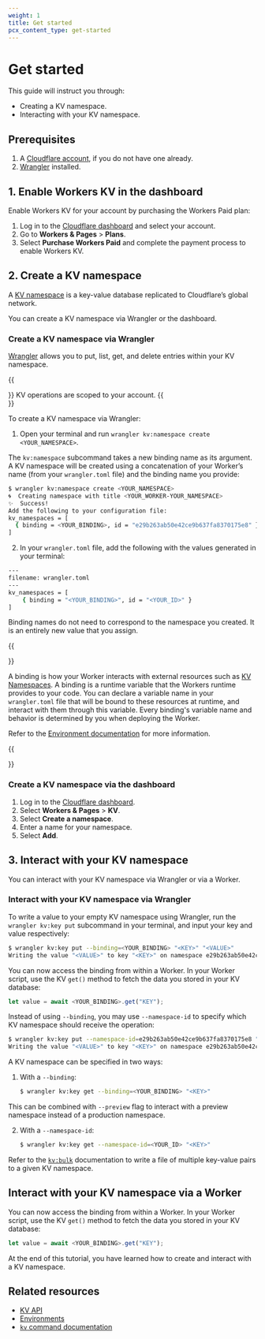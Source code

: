 ```yaml
---
weight: 1
title: Get started
pcx_content_type: get-started
---
```


# Get started

This guide will instruct you through:

- Creating a KV namespace.
- Interacting with your KV namespace.

## Prerequisites

1. A [Cloudflare account](/fundamentals/account-and-billing/account-setup/), if you do not have one already. 
2. [Wrangler](/workers/wrangler/install-and-update/) installed.

## 1. Enable Workers KV in the dashboard

Enable Workers KV for your account by purchasing the Workers Paid plan:

1. Log in to the [Cloudflare dashboard](https://dash.cloudflare.com) and select your account.
2. Go to **Workers & Pages** > **Plans**.
3. Select **Purchase Workers Paid** and complete the payment process to enable Workers KV.

## 2. Create a KV namespace 

A [KV namespace](/kv/learning/kv-namespaces/) is a key-value database replicated to Cloudflare’s global network.

You can create a KV namespace via Wrangler or the dashboard.

### Create a KV namespace via Wrangler

[Wrangler](/workers/wrangler/) allows you to put, list, get, and delete entries within your KV namespace.

{{<Aside type="note">}}
KV operations are scoped to your account.
{{</Aside>}}

To create a KV namespace via Wrangler:

1. Open your terminal and run `wrangler kv:namespace create <YOUR_NAMESPACE>`.

The `kv:namespace` subcommand takes a new binding name as its argument. A KV namespace will be created using a concatenation of your Worker’s name (from your `wrangler.toml` file) and the binding name you provide:

```sh
$ wrangler kv:namespace create <YOUR_NAMESPACE>
🌀  Creating namespace with title <YOUR_WORKER-YOUR_NAMESPACE>
✨  Success!
Add the following to your configuration file:
kv_namespaces = [
  { binding = <YOUR_BINDING>, id = "e29b263ab50e42ce9b637fa8370175e8" }
]
```

2. In your `wrangler.toml` file, add the following with the values generated in your terminal:

```bash
---
filename: wrangler.toml
---
kv_namespaces = [
    { binding = "<YOUR_BINDING>", id = "<YOUR_ID>" }
]
```

Binding names do not need to correspond to the namespace you created. It is an entirely new value that you assign.

{{<Aside type="note" header="Bindings">}}

A binding is how your Worker interacts with external resources such as [KV Namespaces](/kv/learning/kv-namespaces/). A binding is a runtime variable that the Workers runtime provides to your code. You can declare a variable name in your `wrangler.toml` file that will be bound to these resources at runtime, and interact with them through this variable. Every binding's variable name and behavior is determined by you when deploying the Worker. 

Refer to the [Environment documentation](/kv/platform/environments/) for more information.

{{</Aside>}}

### Create a KV namespace via the dashboard

1. Log in to the [Cloudflare dashboard](https://dash.cloudflare.com).
2. Select **Workers & Pages** > **KV**.
3. Select **Create a namespace**. 
4. Enter a name for your namespace. 
5. Select **Add**.

## 3. Interact with your KV namespace

You can interact with your KV namespace via Wrangler or via a Worker.

### Interact with your KV namespace via Wrangler

To write a value to your empty KV namespace using Wrangler, run the `wrangler kv:key put` subcommand in your terminal, and input your key and value respectively:

```sh
$ wrangler kv:key put --binding=<YOUR_BINDING> "<KEY>" "<VALUE>"
Writing the value "<VALUE>" to key "<KEY>" on namespace e29b263ab50e42ce9b637fa8370175e8.
```

You can now access the binding from within a Worker. In your Worker script, use the KV `get()` method to fetch the data you stored in your KV database:

```js
let value = await <YOUR_BINDING>.get("KEY");
```

Instead of using `--binding`, you may use `--namespace-id` to specify which KV namespace should receive the operation:

```sh
$ wrangler kv:key put --namespace-id=e29b263ab50e42ce9b637fa8370175e8 "<KEY>" "<VALUE>"
Writing the value "<VALUE>" to key "<KEY>" on namespace e29b263ab50e42ce9b637fa8370175e8.
```

A KV namespace can be specified in two ways:

1.  With a `--binding`:

    ```sh
    $ wrangler kv:key get --binding=<YOUR_BINDING> "<KEY>"
    ```

  This can be combined with `--preview` flag to interact with a preview namespace instead of a production namespace.

2.  With a `--namespace-id`:

    ```sh
    $ wrangler kv:key get --namespace-id=<YOUR_ID> "<KEY>"
    ```

Refer to the [`kv:bulk`](/kv/platform/kv-commands/#kvbulk) documentation to write a file of multiple key-value pairs to a given KV namespace.

## Interact with your KV namespace via a Worker

You can now access the binding from within a Worker. In your Worker script, use the KV `get()` method to fetch the data you stored in your KV database:

```js
let value = await <YOUR_BINDING>.get("KEY");
```

At the end of this tutorial, you have learned how to create and interact with a KV namespace.

## Related resources

* [KV API](/kv/api/)
* [Environments](/kv/platform/environments/)
* [`kv` command documentation](/kv/platform/kv-commands/)